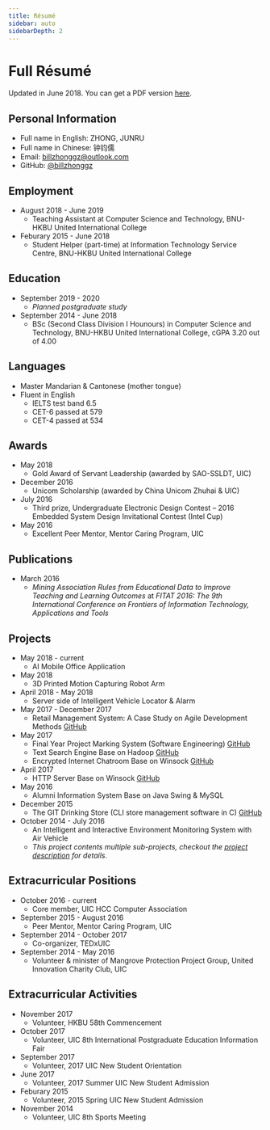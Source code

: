 ```yaml
---
title: Résumé
sidebar: auto
sidebarDepth: 2
---
```


# Full Résumé
Updated in June 2018. You can get a PDF version [here](#).

## Personal Information
* Full name in English: ZHONG, JUNRU
* Full name in Chinese: 钟钧儒
* Email: [billzhonggz@outlook.com](mailto:billzhonggz@outlook.com)
* GitHub: [@billzhonggz](https://github.com/billzhonggz)

## Employment
* August 2018 - June 2019
    * Teaching Assistant at Computer Science and Technology, BNU-HKBU United International College
* Feburary 2015 - June 2018
    * Student Helper (part-time) at Information Technology Service Centre, BNU-HKBU United International College

## Education
* September 2019 - 2020
    * *Planned postgraduate study*
* September 2014 - June 2018
    * BSc (Second Class Division I Hounours) in Computer Science and Technology, BNU-HKBU United International College, cGPA 3.20 out of 4.00

## Languages
* Master Mandarian & Cantonese (mother tongue)
* Fluent in English
    * IELTS test band 6.5
    * CET-6 passed at 579
    * CET-4 passed at 534

## Awards
* May 2018
    * Gold Award of Servant Leadership (awarded by SAO-SSLDT, UIC)
* December 2016
    * Unicom Scholarship (awarded by China Unicom Zhuhai & UIC)
* July 2016
    * Third prize, Undergraduate Electronic Design Contest – 2016 Embedded System Design Invitational Contest (Intel Cup)
* May 2016
    * Excellent Peer Mentor, Mentor Caring Program, UIC

## Publications
* March 2016
    * *Mining Association Rules from Educational Data to Improve Teaching and Learning Outcomes* at *FITAT 2016: The 9th International Conference on Frontiers of Information Technology, Applications and Tools*

## Projects
* May 2018 - current
    * AI Mobile Office Application
* May 2018
    * 3D Printed Motion Capturing Robot Arm
* April 2018 - May 2018
    * Server side of Intelligent Vehicle Locator & Alarm
* May 2017 - December 2017
    * Retail Management System: A Case Study on Agile Development Methods [GitHub](https://github.com/billzhonggz/SE-Retail-Management-System)
* May 2017
    * Final Year Project Marking System (Software Engineering) [GitHub](https://github.com/billzhonggz/FYPMarkSystem)
    * Text Search Engine Base on Hadoop [GitHub](https://github.com/billzhonggz/MapReduceSearch)
    * Encrypted Internet Chatroom Base on Winsock [GitHub](https://github.com/billzhonggz/EncryptedChat)
* April 2017
    * HTTP Server Base on Winsock [GitHub](https://github.com/billzhonggz/WebServer)
* May 2016
    * Alumni Information System Base on Java Swing & MySQL
* December 2015
    * The GIT Drinking Store (CLI store management software in C) [GitHub](https://github.com/JiayuYANG/SPGroupProject2.0)
* October 2014 - July 2016
    * An Intelligent and Interactive Environment Monitoring System with Air Vehicle
    * *This project contents multiple sub-projects, checkout the [project description](/projects/env-system.html) for details.*

## Extracurricular Positions
* October 2016 - current
    * Core member, UIC HCC Computer Association
* September 2015 - August 2016
    * Peer Mentor, Mentor Caring Program, UIC
* September 2014 - October 2017
    * Co-organizer, TEDxUIC
* September 2014 - May 2016
    * Volunteer & minister of Mangrove Protection Project Group, United Innovation Charity Club, UIC

## Extracurricular Activities
* November 2017
    * Volunteer, HKBU 58th Commencement
* October 2017
    * Volunteer, UIC 8th International Postgraduate Education Information Fair
* September 2017
    * Volunteer, 2017 UIC New Student Orientation
* June 2017
    * Volunteer, 2017 Summer UIC New Student Admission
* Feburary 2015
    * Volunteer, 2015 Spring UIC New Student Admission
* November 2014
    * Volunteer, UIC 8th Sports Meeting
